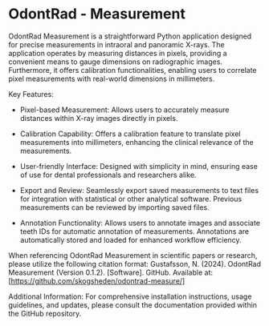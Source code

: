 # OdontRad - Measurement
OdontRad Measurement is a straightforward Python application designed for precise measurements in intraoral and panoramic X-rays. The application operates by measuring distances in pixels, providing a convenient means to gauge dimensions on radiographic images. Furthermore, it offers calibration functionalities, enabling users to correlate pixel measurements with real-world dimensions in millimeters.

Key Features:
- Pixel-based Measurement: Allows users to accurately measure distances within X-ray images directly in pixels.

- Calibration Capability: Offers a calibration feature to translate pixel measurements into millimeters, enhancing the clinical relevance of the measurements.

- User-friendly Interface: Designed with simplicity in mind, ensuring ease of use for dental professionals and researchers alike.

- Export and Review: Seamlessly export saved measurements to text files for integration with statistical or other analytical software. Previous measurements can be reviewed by importing saved files.
- Annotation Functionality: Allows users to annotate images and associate teeth IDs for automatic annotation of measurements. Annotations are automatically stored and loaded for enhanced workflow efficiency.

When referencing OdontRad Measurement in scientific papers or research, please utilize the following citation format:
Gustafsson, N. (2024). OdontRad Measurement (Version 0.1.2). [Software]. GitHub. Available at: [https://github.com/skogsheden/odontrad-measure/]

Additional Information:
For comprehensive installation instructions, usage guidelines, and updates, please consult the documentation provided within the GitHub repository.